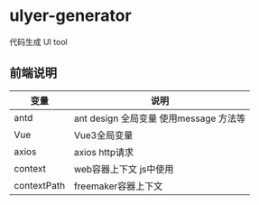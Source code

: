 # ulyer-generator

代码生成 UI tool

## 前端说明
|  变量  | 说明  |
|  ----  | ----  |
| antd  | ant design 全局变量 使用message 方法等|
| Vue  | Vue3全局变量 |
|axios|axios http请求|
|context|web容器上下文 js中使用|
|contextPath|freemaker容器上下文|